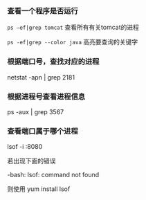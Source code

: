 ### **查看一个程序是否运行**

`ps –ef|grep tomcat` 查看所有有关tomcat的进程

`ps -ef|grep --color java` 高亮要查询的关键字

### 根据端口号，查找对应的进程  
netstat -apn | grep  2181  
### 根据进程号查看进程信息
ps -aux | grep 3567  

### **查看端口属于哪个进程**

lsof -i :8080

若出现下面的错误

-bash: lsof: command not found

则使用 yum install lsof

